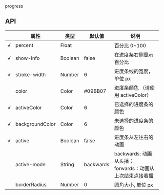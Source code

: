 progress

## API

|     | 属性            | 类型    | 默认值    | 说明                                                    |
| --- | --------------- | ------- | --------- | ------------------------------------------------------- |
| √   | percent         | Float   |           | 百分比 0~100                                            |
| √   | show-info       | Boolean | false     | 在进度条右侧显示百分比                                  |
| √   | stroke-width    | Number  | 6         | 进度条线的宽度，单位 px                                 |
|     | color           | Color   | #09BB07   | 进度条颜色 （请使用 activeColor）                       |
| √   | activeColor     | Color   | 6         | 已选择的进度条的颜色                                    |
| √   | backgroundColor | Color   | 6         | 未选择的进度条的颜色                                    |
| √   | active          | Boolean | false     | 进度条从左往右的动画                                    |
|     | active-mode     | String  | backwards | backwards: 动画从头播；forwards：动画从上次结束点接着播 |
|     | borderRadius    | Number  | 0         | 圆角大小, 单位 px                                      |
